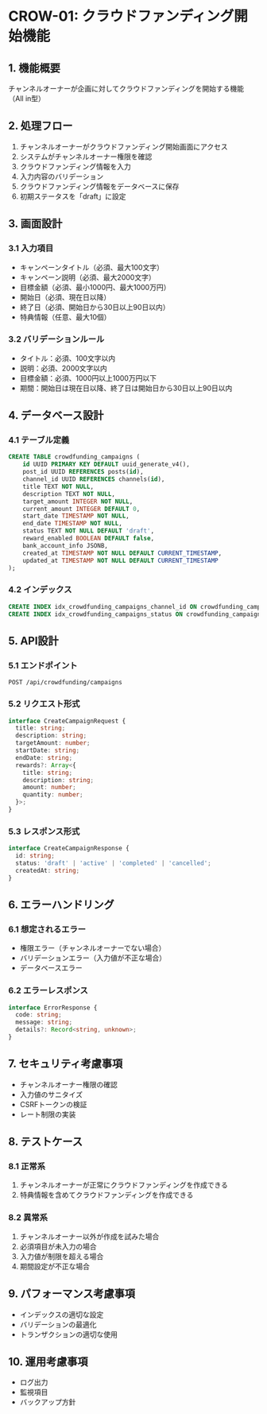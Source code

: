 # CROW-01: クラウドファンディング開始機能

## 1. 機能概要
チャンネルオーナーが企画に対してクラウドファンディングを開始する機能（All in型）

## 2. 処理フロー
1. チャンネルオーナーがクラウドファンディング開始画面にアクセス
2. システムがチャンネルオーナー権限を確認
3. クラウドファンディング情報を入力
4. 入力内容のバリデーション
5. クラウドファンディング情報をデータベースに保存
6. 初期ステータスを「draft」に設定

## 3. 画面設計
### 3.1 入力項目
- キャンペーンタイトル（必須、最大100文字）
- キャンペーン説明（必須、最大2000文字）
- 目標金額（必須、最小1000円、最大1000万円）
- 開始日（必須、現在日以降）
- 終了日（必須、開始日から30日以上90日以内）
- 特典情報（任意、最大10個）

### 3.2 バリデーションルール
- タイトル：必須、100文字以内
- 説明：必須、2000文字以内
- 目標金額：必須、1000円以上1000万円以下
- 期間：開始日は現在日以降、終了日は開始日から30日以上90日以内

## 4. データベース設計
### 4.1 テーブル定義
```sql
CREATE TABLE crowdfunding_campaigns (
    id UUID PRIMARY KEY DEFAULT uuid_generate_v4(),
    post_id UUID REFERENCES posts(id),
    channel_id UUID REFERENCES channels(id),
    title TEXT NOT NULL,
    description TEXT NOT NULL,
    target_amount INTEGER NOT NULL,
    current_amount INTEGER DEFAULT 0,
    start_date TIMESTAMP NOT NULL,
    end_date TIMESTAMP NOT NULL,
    status TEXT NOT NULL DEFAULT 'draft',
    reward_enabled BOOLEAN DEFAULT false,
    bank_account_info JSONB,
    created_at TIMESTAMP NOT NULL DEFAULT CURRENT_TIMESTAMP,
    updated_at TIMESTAMP NOT NULL DEFAULT CURRENT_TIMESTAMP
);
```

### 4.2 インデックス
```sql
CREATE INDEX idx_crowdfunding_campaigns_channel_id ON crowdfunding_campaigns(channel_id);
CREATE INDEX idx_crowdfunding_campaigns_status ON crowdfunding_campaigns(status);
```

## 5. API設計
### 5.1 エンドポイント
```
POST /api/crowdfunding/campaigns
```

### 5.2 リクエスト形式
```typescript
interface CreateCampaignRequest {
  title: string;
  description: string;
  targetAmount: number;
  startDate: string;
  endDate: string;
  rewards?: Array<{
    title: string;
    description: string;
    amount: number;
    quantity: number;
  }>;
}
```

### 5.3 レスポンス形式
```typescript
interface CreateCampaignResponse {
  id: string;
  status: 'draft' | 'active' | 'completed' | 'cancelled';
  createdAt: string;
}
```

## 6. エラーハンドリング
### 6.1 想定されるエラー
- 権限エラー（チャンネルオーナーでない場合）
- バリデーションエラー（入力値が不正な場合）
- データベースエラー

### 6.2 エラーレスポンス
```typescript
interface ErrorResponse {
  code: string;
  message: string;
  details?: Record<string, unknown>;
}
```

## 7. セキュリティ考慮事項
- チャンネルオーナー権限の確認
- 入力値のサニタイズ
- CSRFトークンの検証
- レート制限の実装

## 8. テストケース
### 8.1 正常系
1. チャンネルオーナーが正常にクラウドファンディングを作成できる
2. 特典情報を含めてクラウドファンディングを作成できる

### 8.2 異常系
1. チャンネルオーナー以外が作成を試みた場合
2. 必須項目が未入力の場合
3. 入力値が制限を超える場合
4. 期間設定が不正な場合

## 9. パフォーマンス考慮事項
- インデックスの適切な設定
- バリデーションの最適化
- トランザクションの適切な使用

## 10. 運用考慮事項
- ログ出力
- 監視項目
- バックアップ方針 